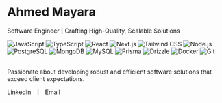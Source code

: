 <div align="left">
  <h1>Ahmed Mayara</h1>
  <p>Software Engineer | Crafting High-Quality, Scalable Solutions</p>
</div>

<div align="left">
  <img src="https://img.shields.io/badge/-JavaScript-000?style=flat&logo=javascript" alt="JavaScript">
  <img src="https://img.shields.io/badge/-TypeScript-000?style=flat&logo=typescript" alt="TypeScript">
  <img src="https://img.shields.io/badge/-React-000?style=flat&logo=react" alt="React">
  <img src="https://img.shields.io/badge/-Next.js-000?style=flat&logo=next.js" alt="Next.js">
  <img src="https://img.shields.io/badge/-Tailwind%20CSS-000?style=flat&logo=tailwind%20css" alt="Tailwind CSS">
  <img src="https://img.shields.io/badge/-Node.js-000?style=flat&logo=node.js" alt="Node.js">
  <img src="https://img.shields.io/badge/-PostgreSQL-000?style=flat&logo=postgresql" alt="PostgreSQL">
  <img src="https://img.shields.io/badge/-MongoDB-000?style=flat&logo=mongodb" alt="MongoDB">
  <img src="https://img.shields.io/badge/-MySQL-000?style=flat&logo=mysql" alt="MySQL">
  <img src="https://img.shields.io/badge/-Prisma-000?style=flat&logo=prisma" alt="Prisma">
  <img src="https://img.shields.io/badge/-Drizzle-000?style=flat&logo=drizzle" alt="Drizzle">
  <img src="https://img.shields.io/badge/-Docker-000?style=flat&logo=docker" alt="Docker">
  <img src="https://img.shields.io/badge/-Git-000?style=flat&logo=git" alt="Git">
</div>

<br>

<p>
  Passionate about developing robust and efficient software solutions that exceed client expectations.
</p>

<div align="left">
  <a href="https://www.linkedin.com/in/ahmed-mayara-1393882a0" style="text-decoration: none; margin-right: 10px;">LinkedIn</a> |
  <a href="mailto:ahmedmayara789@gmail.com" style="text-decoration: none; margin-left: 10px;">Email</a>
</div>
